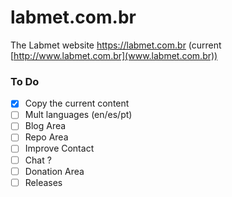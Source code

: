 # labmet.com.br
The Labmet website https://labmet.com.br (current [http://www.labmet.com.br](www.labmet.com.br))

### To Do

- [x] Copy the current content
- [ ] Mult languages (en/es/pt)
- [ ] Blog Area
- [ ] Repo Area
- [ ] Improve Contact
- [ ] Chat ?
- [ ] Donation Area
- [ ] Releases
